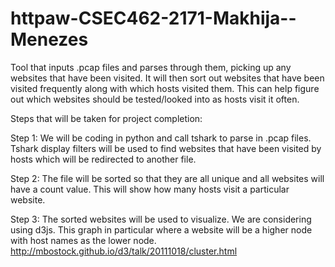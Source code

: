 # httpaw-CSEC462-2171-Makhija--Menezes

Tool that inputs .pcap files and parses through them, picking up any websites that have been visited. It will then sort out websites that have been visited frequently along with which hosts visited them. This can help figure out which websites should be tested/looked into as hosts visit it often.



Steps that will be taken for project completion: 

Step 1: We will be coding in python and call tshark to parse in .pcap files. Tshark display filters will be used to find websites that have been visited by hosts which will be redirected to another file.

Step 2: The file will be sorted so that they are all unique and all websites will have a count value. This will show how many hosts visit a particular website.

Step 3: The sorted websites will be used to visualize. We are considering using d3js. This graph in particular where a website will be a higher node with host names as the lower node. http://mbostock.github.io/d3/talk/20111018/cluster.html

